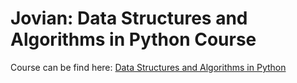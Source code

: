 # Jovian: Data Structures and Algorithms in Python Course
Course can be find here: [Data Structures and Algorithms in Python](https://jovian.com/learn/data-structures-and-algorithms-in-python)
